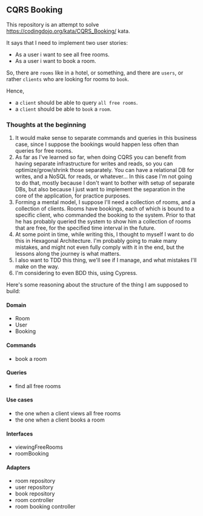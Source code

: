 ## CQRS Booking

This repository is an attempt to solve https://codingdojo.org/kata/CQRS_Booking/ kata.

It says that I need to implement two user stories:

* As a user i want to see all free rooms.
* As a user i want to book a room.

So, there are `rooms` like in a hotel, or something, and there are `users`, or rather `clients` who are looking for rooms to `book`.

Hence,
* a `client` should be able to query `all free rooms`.
* a `client` should be able to `book` a `room`.

### Thoughts at the beginning

1. It would make sense to separate commands and queries in this business case, since I suppose the bookings would happen less often than queries for free rooms.
2. As far as I've learned so far, when doing CQRS you can benefit from having separate infrastructure for writes and reads, so you can optimize/grow/shrink those separately. You can have a relational DB for writes, and a NoSQL for reads, or whatever... In this case I'm not going to do that, mostly because I don't want to bother with setup of separate DBs, but also because I just want to implement the separation in the core of the application, for practice purposes.
3. Forming a mental model, I suppose I'll need a collection of rooms, and a collection of clients. Rooms have bookings, each of which is bound to a specific client, who commanded the booking to the system. Prior to that he has probably queried the system to show him a collection of rooms that are free, for the specified time interval in the future.
4. At some point in time, while writing this, I thought to myself I want to do this in Hexagonal Architecture. I'm probably going to make many mistakes, and might not even fully comply with it in the end, but the lessons along the journey is what matters.
5. I also want to TDD this thing, we'll see if I manage, and what mistakes I'll make on the way.
6. I'm considering to even BDD this, using Cypress.

Here's some reasoning about the structure of the thing I am supposed to build:

#### Domain
- Room
- User
- Booking

#### Commands
- book a room

#### Queries
- find all free rooms

#### Use cases
- the one when a client views all free rooms
- the one when a client books a room

#### Interfaces
- viewingFreeRooms
- roomBooking

#### Adapters
- room repository
- user repository
- book repository
- room controller
- room booking controller
